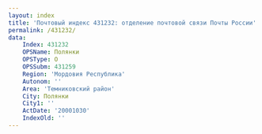 ```yaml
---
layout: index
title: 'Почтовый индекс 431232: отделение почтовой связи Почты России'
permalink: /431232/
data:
    Index: 431232
    OPSName: Полянки
    OPSType: О
    OPSSubm: 431259
    Region: 'Мордовия Республика'
    Autonom: ''
    Area: 'Темниковский район'
    City: Полянки
    City1: ''
    ActDate: '20001030'
    IndexOld: ''
---
```

